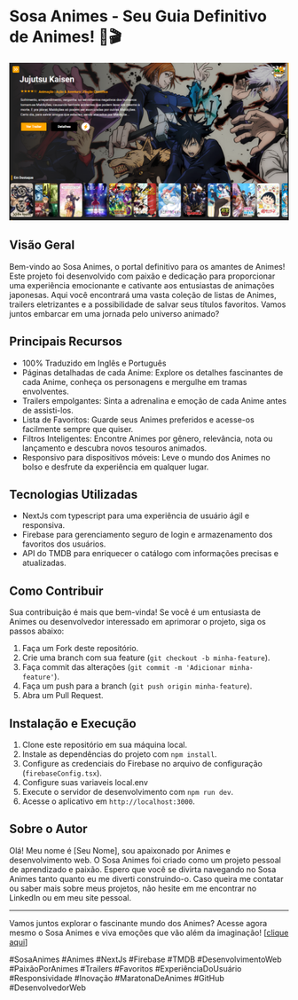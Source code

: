 # Sosa Animes - Seu Guia Definitivo de Animes! 🌟🎬

<img src="Tela.png" alt="Tela do Sosa Animes"/>

## Visão Geral
Bem-vindo ao Sosa Animes, o portal definitivo para os amantes de Animes! Este projeto foi desenvolvido com paixão e dedicação para proporcionar uma experiência emocionante e cativante aos entusiastas de animações japonesas. Aqui você encontrará uma vasta coleção de listas de Animes, trailers eletrizantes e a possibilidade de salvar seus títulos favoritos. Vamos juntos embarcar em uma jornada pelo universo animado?

## Principais Recursos
- 100% Traduzido em Inglês e Português
- Páginas detalhadas de cada Anime: Explore os detalhes fascinantes de cada Anime, conheça os personagens e mergulhe em tramas envolventes.
- Trailers empolgantes: Sinta a adrenalina e emoção de cada Anime antes de assisti-los.
- Lista de Favoritos: Guarde seus Animes preferidos e acesse-os facilmente sempre que quiser.
- Filtros Inteligentes: Encontre Animes por gênero, relevância, nota ou lançamento e descubra novos tesouros animados.
- Responsivo para dispositivos móveis: Leve o mundo dos Animes no bolso e desfrute da experiência em qualquer lugar.

## Tecnologias Utilizadas
- NextJs com typescript para uma experiência de usuário ágil e responsiva.
- Firebase para gerenciamento seguro de login e armazenamento dos favoritos dos usuários.
- API do TMDB para enriquecer o catálogo com informações precisas e atualizadas.

## Como Contribuir
Sua contribuição é mais que bem-vinda! Se você é um entusiasta de Animes ou desenvolvedor interessado em aprimorar o projeto, siga os passos abaixo:
1. Faça um Fork deste repositório.
2. Crie uma branch com sua feature (`git checkout -b minha-feature`).
3. Faça commit das alterações (`git commit -m 'Adicionar minha-feature'`).
4. Faça um push para a branch (`git push origin minha-feature`).
5. Abra um Pull Request.

## Instalação e Execução
1. Clone este repositório em sua máquina local.
2. Instale as dependências do projeto com `npm install`.
3. Configure as credenciais do Firebase no arquivo de configuração (`firebaseConfig.tsx`).
4. Configure suas variaveis local.env
5. Execute o servidor de desenvolvimento com `npm run dev`.
6. Acesse o aplicativo em `http://localhost:3000`.

## Sobre o Autor
Olá! Meu nome é [Seu Nome], sou apaixonado por Animes e desenvolvimento web. O Sosa Animes foi criado como um projeto pessoal de aprendizado e paixão. Espero que você se divirta navegando no Sosa Animes tanto quanto eu me diverti construindo-o. Caso queira me contatar ou saber mais sobre meus projetos, não hesite em me encontrar no LinkedIn ou em meu site pessoal.

---

Vamos juntos explorar o fascinante mundo dos Animes? Acesse agora mesmo o Sosa Animes e viva emoções que vão além da imaginação! [[clique aqui](https://sosa-movie.vercel.app)]

#SosaAnimes #Animes #NextJs #Firebase #TMDB #DesenvolvimentoWeb #PaixãoPorAnimes #Trailers #Favoritos #ExperiênciaDoUsuário #Responsividade #Inovação #MaratonaDeAnimes #GitHub #DesenvolvedorWeb
